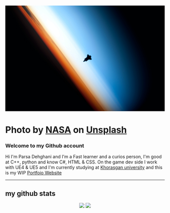 
![nasa shuttle'](img/nasa-7Cz6bWjdlDs-unsplash.jpg)
# Photo by <a href="https://unsplash.com/@nasa?utm_source=unsplash&utm_medium=referral&utm_content=creditCopyText">NASA</a> on <a href="https://unsplash.com/?utm_source=unsplash&utm_medium=referral&utm_content=creditCopyText">Unsplash</a>
### Welcome to my Github account
Hi I'm Parsa Dehghani and I'm a Fast learner and a curios person, I'm good at C++, python and know C#, HTML & CSS.
On the game dev side I work with UE4 & UE5 and I'm currently studying at [Khorasgan university](http://en.isfahan.iau.ir/)
and this is my WIP [Portfoio Website](https://gamer2030a.github.io/)

---
## my github stats
<p align = "center">
  <img src = "https://github-readme-stats.vercel.app/api?username=Gamer2030a&show_icons=true&theme=bear" width = 400>
  <img src = "https://github-readme-streak-stats.herokuapp.com?user=Gamer2030a&theme=dark&hide_border=true" width = 400>
</p>
